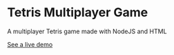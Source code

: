 # Tetris Multiplayer Game

A multiplayer Tetris game made with NodeJS and HTML

[See a live demo](tetris.maikemota.com.br)
